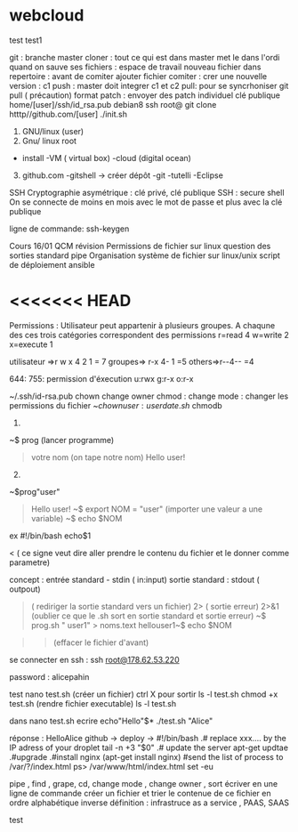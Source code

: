 # webcloud

test
test1

git : branche master 
cloner : tout ce qui est dans master met le dans l'ordi
quand on sauve ses fichiers : espace de travail
nouveau fichier dans repertoire : avant de comiter ajouter fichier
comiter : crer une nouvelle version : c1
push : master doit integrer c1 et c2
pull: pour se syncrhoniser
git pull ( précaution)
format patch : envoyer des patch individuel
clé publique
home/[user]/ssh/id_rsa.pub 
debian8
ssh root@
git clone htttp//github.com/[user]
./init.sh



1) GNU/linux (user)
2) Gnu/ linux root 
- install 
-VM ( virtual box)
-cloud (digital ocean)
3) github.com
-gitshell -> créer dépôt
-git
-tutelli
-Eclipse

SSH
Cryptographie asymétrique : clé privé, clé publique
SSH : secure shell
On se connecte de moins en mois avec le mot de passe et plus avec la clé publique

ligne de commande: 
ssh-keygen

Cours 16/01
QCM révision
Permissions de fichier sur linux
question des sorties standard
pipe
Organisation système de fichier sur linux/unix
script de déploiement 
ansible


<<<<<<< HEAD
=======
Permissions :
Utilisateur peut appartenir à plusieurs groupes. A chaqune des ces trois catégories correspondent des permissions
r=read 4
w=write 2
x=execute 1

utilisateur =>r w x 4 2 1 = 7
groupes=> r-x 4- 1 =5
others=>r--4-- =4

644:
755: permission d'éxecution u:rwx
g:r-x
o:r-x

~/.ssh/id-rsa.pub
chown change owner
chmod : change mode : changer les permissions du fichier
~$chown  user :user date.sh
~$chmodb

1)
~$ prog (lancer programme)
> votre nom  (on tape notre nom)
>Hello user!

2)
~$prog"user"
>Hello user!
~$ export NOM = "user"  (importer une valeur a une variable)
~$ echo $NOM

ex    #!/bin/bash
      echo$1

< ( ce signe veut dire aller prendre le contenu du fichier et le donner comme parametre)

concept : entrée standard - stdin ( in:input)
sortie standard : stdout ( outpout)

> ( rediriger la sortie standard vers un fichier)
2> ( sortie erreur)
2>&1 (oublier ce que le .sh sort en sortie standard et sortie erreur)
~$ prog.sh " user1" > noms.text hellouser1~$ echo $NOM

>> (effacer le fichier d'avant)

se connecter en ssh : 
ssh root@178.62.53.220

password : alicepahin

test 
nano test.sh (créer un fichier)
ctrl X pour sortir
ls -l test.sh 
chmod +x test.sh (rendre fichier executable)
ls -l test.sh

dans nano test.sh 
ecrire echo"Hello"$*
./test.sh "Alice"  
 
 réponse : HelloAlice
   github -> deploy -> #!/bin/bash
   .# replace xxx.... by the IP adress of your droplet
   tail -n +3 "$0"
   .# update the server
   apt-get updtae
   .#upgrade
   .#install nginx (apt-get install nginx)
   #send the list of process to /var/?/index.html
   ps> /var/www/html/index.html
   set -eu
   
   pipe , find , grape, cd, change mode , change owner , sort
   écriver en une ligne de commande créer un fichier et trier le contenue de ce fichier en ordre alphabétique inverse
   définition : infrastruce as a service , PAAS, SAAS

test
